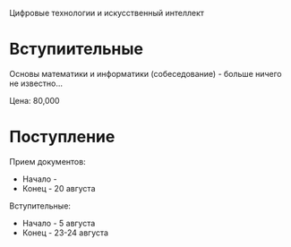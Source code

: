 Цифровые технологии и искусственный интеллект

# Вступиительные

Основы математики и информатики (собеседование) - больше ничего не известно...

Цена: 80,000

# Поступление

Прием документов:
- Начало - 
- Конец - 20 августа

Вступительные:
- Начало - 5 августа
- Конец - 23-24 августа